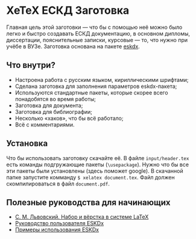 XeTeX ЕСКД Заготовка
====================

Главная цель этой заготовки — что бы с помощью неё можно было легко и
быстро создавать ЕСКД документацию, в основном дипломы, диссертации, пояснительные записки, курсовые — то, что нужно при учёбе в ВУЗе. Заготовка основана на пакете [eskdx](http://eskdx.org.ua/).

Что внутри?
-----------

 - Настроена работа с русским языком, кириллическими шрифтами;
 - Сделана заготовка для заполнения параметров eskdx-пакета; 
 - Используются стандартные пакеты, которые скорее всего понадобятся во время работы;
 - Заготовка для документа;
 - Заготовка для библиографии;
 - Несколько «хаков», что бы всё работало;
 - Всё с комментариями.

Установка
---------

Что бы использовать заготовку скачайте её. В файле `input/header.tex` есть команды подгружающие пакеты (`\usepackage`). Нужно что бы все эти пакеты были установлены (здесь поможет google).
В скачанной папке запустите комманду `$ xelatex document.tex`. Файл должен скомпилироваться в файл `document.pdf`.

Полезные руководства для начинающих
-----------------------------------

 -  [С. М. Львовский. Набор и вёрстка в системе LaTeX](www.mccme.ru/free-books/llang/newllang.pdf)
 -  [Руководство пользователя ESKDx](http://eskdx.org.ua/downloads/eskdx-0.98.pdf)
 -  [Примеры использования ESKDx](http://eskdx.org.ua/wiki/%D0%9F%D1%80%D0%B8%D0%BC%D0%B5%D1%80%D1%8B%D0%98%D1%81%D0%BF%D0%BE%D0%BB%D1%8C%D0%B7%D0%BE%D0%B2%D0%B0%D0%BD%D0%B8%D1%8FEskdx)
 
